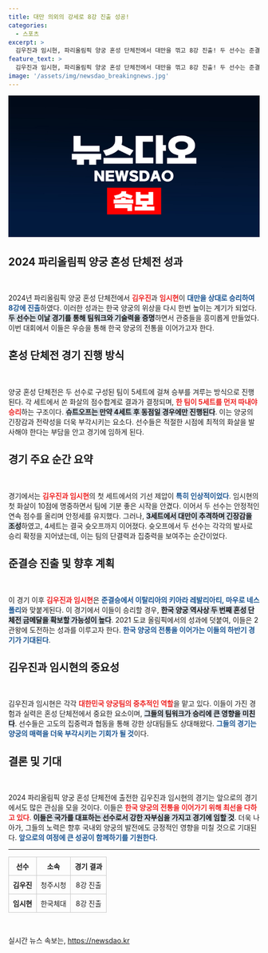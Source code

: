```yaml
---
title: 대만 의외의 강세로 8강 진출 성공!
categories:
  - 스포츠
excerpt: >
  김우진과 임시현, 파리올림픽 양궁 혼성 단체전에서 대만을 꺾고 8강 진출! 두 선수는 준결승에서도 금메달에 도전하며 2관왕 꿈을 이루기 위한 힘찬 발걸음을 내딛는다.
feature_text: >
  김우진과 임시현, 파리올림픽 양궁 혼성 단체전에서 대만을 꺾고 8강 진출! 두 선수는 준결승에서도 금메달에 도전하며 2관왕 꿈을 이루기 위한 힘찬 발걸음을 내딛는다.
image: '/assets/img/newsdao_breakingnews.jpg'
---
```


<p><img src="/assets/img/newsdao_breakingnews.jpg" alt="firstkoreanews 속보" /></p>

<h2 data-ke-size="size26">2024 파리올림픽 양궁 혼성 단체전 성과</h2>

<p data-ke-size="size16">&nbsp;</p>

<p>2024년 파리올림픽 양궁 혼성 단체전에서 <b><span style="color: #ee2323;">김우진</span></b>과 <b><span style="color: #ee2323;">임시현</span></b>이 <b><span style="color: #1a5490;">대만을 상대로 승리하여 8강에 진출</span></b>하였다. 이러한 성과는 한국 양궁의 위상을 다시 한번 높이는 계기가 되었다. <b><span style="background-color: #21538527;">두 선수는 이날 경기를 통해 팀워크와 기술력을 증명</span></b>하면서 관중들을 흥미롭게 만들었다. 이번 대회에서 이들은 우승을 통해 한국 양궁의 전통을 이어가고자 한다.</p></p>

<h2 data-ke-size="size26">혼성 단체전 경기 진행 방식</h2>

<p data-ke-size="size16">&nbsp;</p>

<p>양궁 혼성 단체전은 두 선수로 구성된 팀이 5세트에 걸쳐 승부를 겨루는 방식으로 진행된다. 각 세트에서 쏜 화살의 점수합계로 결과가 결정되며, <b><span style="color: #ee2323;">한 팀이 5세트를 먼저 따내야 승리</span></b>하는 구조이다. <b><span style="background-color: #21538527;">슈트오프는 만약 4세트 후 동점일 경우에만 진행된다</span></b>. 이는 양궁의 긴장감과 전략성을 더욱 부각시키는 요소다. 선수들은 적절한 시점에 최적의 화살을 발사해야 한다는 부담을 안고 경기에 임하게 된다.</p></p>

<h2 data-ke-size="size26">경기 주요 순간 요약</h2>

<p data-ke-size="size16">&nbsp;</p>

<p>경기에서는 <b><span style="color: #ee2323;">김우진과 임시현</span></b>의 첫 세트에서의 기선 제압이 <b><span style="color: #1a5490;">특히 인상적이었다</span></b>. 임시현의 첫 화살이 10점에 명중하면서 팀에 기분 좋은 시작을 안겼다. 이어서 두 선수는 안정적인 연속 점수를 올리며 안정세를 유지했다. 그러나, <b><span style="background-color: #21538527;">3세트에서 대만이 추격하며 긴장감을 조성</span></b>하였고, 4세트는 결국 슛오프까지 이어졌다. 슛오프에서 두 선수는 각각의 발사로 승리 확정을 지어냈는데, 이는 팀의 단결력과 집중력을 보여주는 순간이었다.</p></p>

<h2 data-ke-size="size26">준결승 진출 및 향후 계획</h2>

<p data-ke-size="size16">&nbsp;</p>

<p>이 경기 이후 <b><span style="color: #ee2323;">김우진과 임시현</span></b>은 <b><span style="color: #1a5490;">준결승에서 이탈리아의 키아라 레발리아티, 마우로 네스폴리</span></b>와 맞붙게된다. 이 경기에서 이들이 승리할 경우, <b><span style="background-color: #21538527;">한국 양궁 역사상 두 번째 혼성 단체전 금메달을 확보할 가능성이 높다</span></b>. 2021 도쿄 올림픽에서의 성과에 덧붙여, 이들은 2관왕에 도전하는 성과를 이루고자 한다. <b><span style="color: #1a5490;">한국 양궁의 전통을 이어가는 이들의 하반기 경기가 기대된다</span></b>.</p></p>

<h2 data-ke-size="size26">김우진과 임시현의 중요성</h2>

<p data-ke-size="size16">&nbsp;</p>

<p>김우진과 임시현은 각각 <b><span style="color: #ee2323;">대한민국 양궁팀의 중추적인 역할</span></b>을 맡고 있다. 이들이 가진 경험과 실력은 혼성 단체전에서 중요한 요소이며, <b><span style="background-color: #21538527;">그들의 팀워크가 승리에 큰 영향을 미친다</span></b>. 선수들은 고도의 집중력과 협동을 통해 강한 상대팀들도 상대해왔다. <b><span style="color: #1a5490;">그들의 경기는 양궁의 매력을 더욱 부각시키는 기회가 될 것</span></b>이다.</p></p>

<h2 data-ke-size="size26">결론 및 기대</h2>

<p data-ke-size="size16">&nbsp;</p>

<p>2024 파리올림픽 양궁 혼성 단체전에 출전한 김우진과 임시현의 경기는 앞으로의 경기에서도 많은 관심을 모을 것이다. 이들은 <b><span style="color: #ee2323;">한국 양궁의 전통을 이어가기 위해 최선을 다하고 있다</span></b>. <b><span style="background-color: #21538527;">이들은 국가를 대표하는 선수로서 강한 자부심을 가지고 경기에 임할 것</span></b>. 더욱 나아가, 그들의 노력은 향후 국내외 양궁의 발전에도 긍정적인 영향을 미칠 것으로 기대된다. <b><span style="color: #1a5490;">앞으로의 여정에 큰 성공이 함께하기를 기원한다</span></b>.</p></p>

<hr>

<table style="text-align:center; width: 100%; border-collapse: collapse;">
    <tr>
        <th style="border: 1px solid #ccc; padding: 8px;">선수</th>
        <th style="border: 1px solid #ccc; padding: 8px;">소속</th>
        <th style="border: 1px solid #ccc; padding: 8px;">경기 결과</th>
    </tr>
    <tr>
        <td style="border: 1px solid #ccc; padding: 8px;"><b>김우진</b></td>
        <td style="border: 1px solid #ccc; padding: 8px;">청주시청</td>
        <td style="border: 1px solid #ccc; padding: 8px;">8강 진출</td>
    </tr>
    <tr>
        <td style="border: 1px solid #ccc; padding: 8px;"><b>임시현</b></td>
        <td style="border: 1px solid #ccc; padding: 8px;">한국체대</td>
        <td style="border: 1px solid #ccc; padding: 8px;">8강 진출</td>
    </tr>
</table>

<p data-ke-size="size16">&nbsp;</p>
실시간 뉴스 속보는, <a href="https://newsdao.kr" rel="dofollow">https://newsdao.kr</a>


